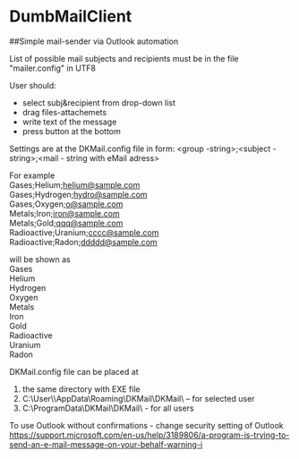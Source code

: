 # DumbMailClient
##Simple mail-sender via Outlook automation

List of possible mail subjects and recipients must be in the file "mailer.config" in UTF8

User should:
* select subj&recipient from drop-down list
* drag files-attachemets
* write text of the message
* press button at the bottom

Settings are at the DKMail.config file in form:
<group -string>;<subject -string>;<mail - string with eMail adress>

For example  
Gases;Helium;helium@sample.com  
Gases;Hydrogen;hydro@sample.com  
Gases;Oxygen;o@sample.com  
Metals;Iron;iron@sample.com  
Metals;Gold;qqq@sample.com  
Radioactive;Uranium;cccc@sample.com  
Radioactive;Radon;ddddd@sample.com  

will be shown as  
Gases  
	Helium  
	Hydrogen  
	Oxygen  
Metals  
	Iron  
	Gold  
Radioactive  
	Uranium  
	Radon  

DKMail.config file can be placed at
1. the same directory with EXE file
2. C:\User\\<user>\AppData\Roaming\DKMail\DKMail\ – for selected user
3. C:\ProgramData\DKMail\DKMail\  - for all users

To use Outlook without confirmations - change security setting of Outlook https://support.microsoft.com/en-us/help/3189806/a-program-is-trying-to-send-an-e-mail-message-on-your-behalf-warning-i

